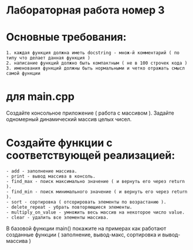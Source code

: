 # Лабораторная работа номер 3
# Основные требования:
	1. каждая функция должна иметь docstring - множ-й комментарий ( по типу что делает данная функция )
	2. написание функций должно быть компактным ( не в 100 строчек кода )
	3. именования функций должны быть нормальными и четко отражать смысл самой функции

# для main.cpp
Создайте консольное приложение ( работа с массивом ).
Задайте одномерный динамический массив целых чисел. 

# Создайте функции с соответствующей реализацией:
	- add - заполнение массива.
	- print - вывод массива в консоль.
	- find_max - поиск максимально значение ( и вернуть его через return ).
	- find_min - поиск минимального значение ( и вернуть его через return ).
	- sort - сортировка ( отсорировать элементы по возрастанию ).
	- delete_repeat - убрать повторяющиеся элементы.
	- multiply_on_value - умножить весь массив на некоторое число value.
	- clear - удалить все элементы массива.

В базовой функции main() покажите на примерах как работают созданные функции ( заполнение, вывод-макс, сортировка и вывод-массива )


